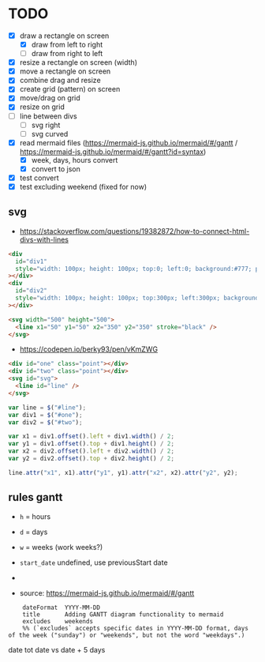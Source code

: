 # TODO

- [x] draw a rectangle on screen
  - [x] draw from left to right
  - [ ] draw from right to left
- [x] resize a rectangle on screen (width)
- [x] move a rectangle on screen
- [x] combine drag and resize
- [x] create grid (pattern) on screen
- [x] move/drag on grid
- [x] resize on grid
- [ ] line between divs
  - [ ] svg right
  - [ ] svg curved
- [x] read mermaid files (https://mermaid-js.github.io/mermaid/#/gantt / https://mermaid-js.github.io/mermaid/#/gantt?id=syntax)
  - [x] week, days, hours convert
  - [x] convert to json
- [x] test convert
- [x] test excluding weekend (fixed for now)

## svg

- https://stackoverflow.com/questions/19382872/how-to-connect-html-divs-with-lines

```html
<div
  id="div1"
  style="width: 100px; height: 100px; top:0; left:0; background:#777; position:absolute;"
></div>
<div
  id="div2"
  style="width: 100px; height: 100px; top:300px; left:300px; background:#333; position:absolute;"
></div>

<svg width="500" height="500">
  <line x1="50" y1="50" x2="350" y2="350" stroke="black" />
</svg>
```

- https://codepen.io/berky93/pen/vKmZWG

```html
<div id="one" class="point"></div>
<div id="two" class="point"></div>
<svg id="svg">
  <line id="line" />
</svg>
```

```js
var line = $("#line");
var div1 = $("#one");
var div2 = $("#two");

var x1 = div1.offset().left + div1.width() / 2;
var y1 = div1.offset().top + div1.height() / 2;
var x2 = div2.offset().left + div2.width() / 2;
var y2 = div2.offset().top + div2.height() / 2;

line.attr("x1", x1).attr("y1", y1).attr("x2", x2).attr("y2", y2);
```

## rules gantt

- `h` = hours
- `d` = days
- `w` = weeks (work weeks?)
- `start_date` undefined, use previousStart date
-

- source: https://mermaid-js.github.io/mermaid/#/gantt

```
    dateFormat  YYYY-MM-DD
    title       Adding GANTT diagram functionality to mermaid
    excludes    weekends
    %% (`excludes` accepts specific dates in YYYY-MM-DD format, days of the week ("sunday") or "weekends", but not the word "weekdays".)
```

date tot date
vs
date + 5 days
